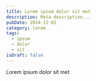 ```yaml
---
title: Lorem ipsum dolor sit met
description: Meta description...
pubDate: 2024-12-02
category: lorem
tags:
  - ipsum
  - dolor
  - sit
isDraft: false
---
```


Lorem ipsum dolor sit met
